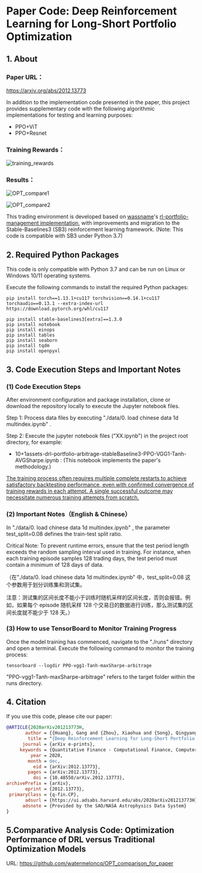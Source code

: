 # Paper Code: **Deep Reinforcement Learning for Long-Short Portfolio Optimization**

## 1. About

### Paper URL：

https://arxiv.org/abs/2012.13773

In addition to the implementation code presented in the paper, this project provides supplementary code with the following algorithmic implementations for testing and learning purposes:

- PPO+ViT
- PPO+Resnet

### Training Rewards：

![training_rewards](https://github.com/user-attachments/assets/7d2ca16b-e727-4cda-a50f-fc5151786adc)


### Results：

![OPT_compare1](https://github.com/user-attachments/assets/f4c08dcb-a94f-4ebd-b3f8-4d94c066ac6b)

![OPT_compare2](https://github.com/user-attachments/assets/77e6f63f-ccc7-49d6-aaff-f214282d93c9)


This trading environment is developed based on [wassname](https://github.com/wassname)'s [rl-portfolio-management implementation](https://github.com/wassname/rl-portfolio-management), with improvements and migration to the Stable-Baselines3 (SB3) reinforcement learning framework. (Note: This code is compatible with SB3 under Python 3.7)



## 2. Required Python Packages

This code is only compatible with Python 3.7 and can be run on Linux or Windows 10/11 operating systems.

Execute the following commands to install the required Python packages:

```
pip install torch==1.13.1+cu117 torchvision==0.14.1+cu117 torchaudio==0.13.1 --extra-index-url https://download.pytorch.org/whl/cu117

pip install stable-baselines3[extra]==1.3.0
pip install notebook
pip install einops
pip install tables
pip install seaborn
pip install tqdm
pip install openpyxl
```



## 3. Code Execution Steps and Important Notes

### (1) Code Execution Steps

After environment configuration and package installation, clone or download the repository locally to execute the Jupyter notebook files.

Step 1: Process data files by executing "./data/0. load chinese data 1d multindex.ipynb" .

Step 2: Execute the jupyter notebook files ("XX.ipynb") in the project root directory, for example:

- 10+1assets-drl-portfolio-arbitrage-stableBaseline3-PPO-VGG1-Tanh-AVGSharpe.ipynb : (This notebook implements the paper's methodology.)

<u>The training process often requires multiple complete restarts to achieve satisfactory backtesting performance, even with confirmed convergence of training rewards in each attempt. A single successful outcome may necessitate numerous training attempts from scratch.</u>

### (2) Important Notes（English & Chinese）

In "./data/0. load chinese data 1d multindex.ipynb" , the parameter test_split=0.08 defines the train-test split ratio. 

Critical Note: To prevent runtime errors, ensure that the test period length exceeds the random sampling interval used in training. For instance, when each training episode samples 128 trading days, the test period must contain a minimum of 128 days of data.

（在"./data/0. load chinese data 1d multindex.ipynb"  中，test_split=0.08 这个参数用于划分训练集和测试集。

注意：测试集的区间长度不能小于训练时随机采样的区间长度，否则会报错。例如，如果每个 episode 随机采样 128 个交易日的数据进行训练，那么测试集的区间长度就不能少于 128 天。）

### (3) How to use TensorBoard to Monitor Training Progress

Once the model training has commenced, navigate to the "./runs" directory and open a terminal. Execute the following command to monitor the training process:

```
tensorboard --logdir PPO-vgg1-Tanh-maxSharpe-arbitrage
```

 "PPO-vgg1-Tanh-maxSharpe-arbitrage" refers to the target folder within the runs directory.

## 4. Citation

If you use this code, please cite our paper:

```bibtex
@ARTICLE{2020arXiv201213773H,
       author = {{Huang}, Gang and {Zhou}, Xiaohua and {Song}, Qingyang},
        title = "{Deep Reinforcement Learning for Long-Short Portfolio Optimization}",
      journal = {arXiv e-prints},
     keywords = {Quantitative Finance - Computational Finance, Computer Science - Machine Learning, Quantitative Finance - Portfolio Management},
         year = 2020,
        month = dec,
          eid = {arXiv:2012.13773},
        pages = {arXiv:2012.13773},
          doi = {10.48550/arXiv.2012.13773},
archivePrefix = {arXiv},
       eprint = {2012.13773},
 primaryClass = {q-fin.CP},
       adsurl = {https://ui.adsabs.harvard.edu/abs/2020arXiv201213773H},
      adsnote = {Provided by the SAO/NASA Astrophysics Data System}
}
```

## 5.Comparative Analysis Code: Optimization Performance of DRL versus Traditional Optimization Models

URL: https://github.com/watermeloncq/OPT_comparison_for_paper

